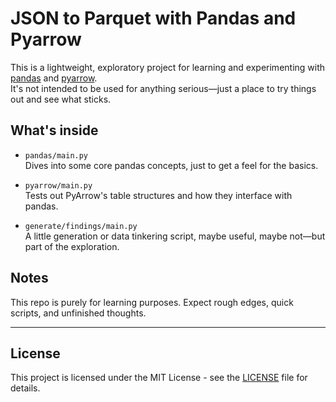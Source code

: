 # JSON to Parquet with Pandas and Pyarrow

This is a lightweight, exploratory project for learning and experimenting with [pandas](https://pandas.pydata.org/) and [pyarrow](https://arrow.apache.org/docs/python/).  
It's not intended to be used for anything serious—just a place to try things out and see what sticks.

## What's inside

- `pandas/main.py`  
  Dives into some core pandas concepts, just to get a feel for the basics.

- `pyarrow/main.py`  
  Tests out PyArrow's table structures and how they interface with pandas.

- `generate/findings/main.py`  
  A little generation or data tinkering script, maybe useful, maybe not—but part of the exploration.

## Notes

This repo is purely for learning purposes. Expect rough edges, quick scripts, and unfinished thoughts.

---

## License

This project is licensed under the MIT License - see the [LICENSE](LICENSE) file for details.
